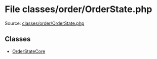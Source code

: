 File classes/order/OrderState.php
=========

Source: [classes/order/OrderState.php](https://github.com/PrestaShop/PrestaShop/blob/1.5.6.1/classes/order/OrderState.php)


Classes
-------

* [OrderStateCore](class.OrderStateCore.md)

